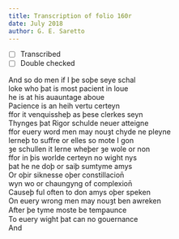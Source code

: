 ```yaml
---
title: Transcription of folio 160r
date: July 2018
author: G. E. Saretto
---
```


- [ ] Transcribed
- [ ] Double checked

And so do men if I þe soþe seye schal  
loke who þat is most pacient in loue  
he is at his auauntage aboue  
Pacience is an heih vertu certeyn  
ffor it venquissheþ as þese clerkes seyn  
Thynges þat Rigor schulde neuer atteigne  
ffor euery word men may nouȝt chyde ne pleyne  
lerneþ to suffre or elles so mote I gon  
ȝe schullen it lerne wheþer ȝe wole or non  
ffor in þis worlde certeyn no wight nys  
þat he ne doþ or saiþ sumtyme amys  
Or oþir siknesse oþer constillacion̄  
wyn wo or chaungyng of complexion̄  
Causeþ ful often to don amys oþer speken  
On euery wrong men may nouȝt ben awreken  
After þe tyme moste be temꝑaunce  
To euery wight þat can no gouernance  
And 
